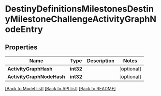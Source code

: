 # DestinyDefinitionsMilestonesDestinyMilestoneChallengeActivityGraphNodeEntry

## Properties
Name | Type | Description | Notes
------------ | ------------- | ------------- | -------------
**ActivityGraphHash** | **int32** |  | [optional] 
**ActivityGraphNodeHash** | **int32** |  | [optional] 

[[Back to Model list]](../README.md#documentation-for-models) [[Back to API list]](../README.md#documentation-for-api-endpoints) [[Back to README]](../README.md)



